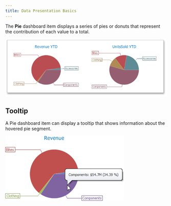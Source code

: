 ```yaml
---
title: Data Presentation Basics
---
```

The **Pie** dashboard item displays a series of pies or donuts that represent the contribution of each value to a total.

![MainFeatures_Pies](../../../../images/Img18178.png)

## Tooltip
A Pie dashboard item can display a tooltip that shows information about the hovered pie segment.

![Pie_Labels](../../../../images/Img22389.png)